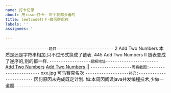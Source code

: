 ```yaml
---
name: 打卡记录
about: 用issue打卡~ 每个我都会看的
title: leetcode打卡-微信群昵称
labels: ''
assignees: ''

---
```


`-------------------题目-------------------------`
2 Add Two Numbers  本质是还是字符串相加,只不过形式换成了链表.
445 Add Two Numbers II  链表变成了逆序的,别的都一样.
`------------------题解地址-----------------------`
[Add Two Numbers](http://www.baidu.com)
[Add Two Numbers ||](http://www.google.com)
`------------------周赛截图:----------------------`
xxx.jpg
可马赛克名次
`-------------------补充:------------------------`
因何原因未完成既定计划.
如:本周因阅读java并发编程技术,少做一道题.
`------------------------------------------------`
